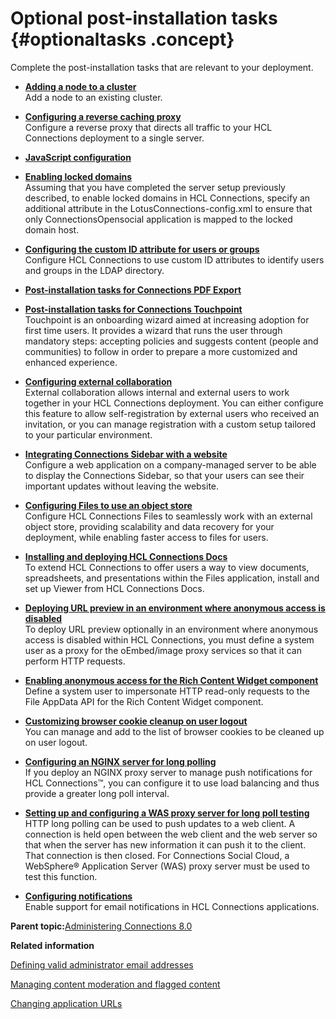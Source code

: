 # Optional post-installation tasks {#optionaltasks .concept}

Complete the post-installation tasks that are relevant to your deployment.

-   **[Adding a node to a cluster](../install/t_adding_nodes_to_cluster.md)**  
Add a node to an existing cluster.
-   **[Configuring a reverse caching proxy](../install/t_install_deploy_caching_proxy.md)**  
Configure a reverse proxy that directs all traffic to your HCL Connections deployment to a single server.
-   **[JavaScript configuration](../install/t_javascript_config.md)**  

-   **[Enabling locked domains](../install/t_post_install_cre11_conn_security_locked.md)**  
Assuming that you have completed the server setup previously described, to enable locked domains in HCL Connections, specify an additional attribute in the LotusConnections-config.xml to ensure that only ConnectionsOpensocial application is mapped to the locked domain host.
-   **[Configuring the custom ID attribute for users or groups](../install/t_post-install_configure_dif_guid.md)**  
Configure HCL Connections to use custom ID attributes to identify users and groups in the LDAP directory.
-   **[Post-installation tasks for Connections PDF Export](../install/install-guide-preparations.md)**  

-   **[Post-installation tasks for Connections Touchpoint](../install/c_post-install_tasks_for_touchpoint.md)**  
Touchpoint is an onboarding wizard aimed at increasing adoption for first time users. It provides a wizard that runs the user through mandatory steps: accepting policies and suggests content \(people and communities\) to follow in order to prepare a more customized and enhanced experience.
-   **[Configuring external collaboration](../install/t_install_configure_external_collab.md)**  
External collaboration allows internal and external users to work together in your HCL Connections deployment. You can either configure this feature to allow self-registration by external users who received an invitation, or you can manage registration with a custom setup tailored to your particular environment.
-   **[Integrating Connections Sidebar with a website](../install/t_install_config_sidebar_for_website.md)**  
Configure a web application on a company-managed server to be able to display the Connections Sidebar, so that your users can see their important updates without leaving the website.
-   **[Configuring Files to use an object store](../admin/admin_files_conf_obj_store.md)**  
Configure HCL Connections Files to seamlessly work with an external object store, providing scalability and data recovery for your deployment, while enabling faster access to files for users.
-   **[Installing and deploying HCL Connections Docs](../install/t_inst_deploy_file_viewr.md)**  
To extend HCL Connections to offer users a way to view documents, spreadsheets, and presentations within the Files application, install and set up Viewer from HCL Connections Docs.
-   **[Deploying URL preview in an environment where anonymous access is disabled](../install/t_inst_access_internal_resources_when_authentication_forced.md)**  
To deploy URL preview optionally in an environment where anonymous access is disabled within HCL Connections, you must define a system user as a proxy for the oEmbed/image proxy services so that it can perform HTTP requests.
-   **[Enabling anonymous access for the Rich Content Widget component](../install/t_inst_enable_anonymous_access_for_rte.md)**  
Define a system user to impersonate HTTP read-only requests to the File AppData API for the Rich Content Widget component.
-   **[Customizing browser cookie cleanup on user logout](../install/t_inst_customize_cookie_cleanup_on_user_logout.md)**  
You can manage and add to the list of browser cookies to be cleaned up on user logout.
-   **[Configuring an NGINX server for long polling](../install/inst_post_nginx.md)**  
If you deploy an NGINX proxy server to manage push notifications for HCL Connections™, you can configure it to use load balancing and thus provide a greater long poll interval.
-   **[Setting up and configuring a WAS proxy server for long poll testing](../secure/t_admin_config_was_proxy.md)**  
HTTP long polling can be used to push updates to a web client. A connection is held open between the web client and the web server so that when the server has new information it can push it to the client. That connection is then closed. For Connections Social Cloud, a WebSphere® Application Server \(WAS\) proxy server must be used to test this function.
-   **[Configuring notifications](../admin/t_admin_common_config_notification.md)**  
Enable support for email notifications in HCL Connections applications.

**Parent topic:**[Administering Connections 8.0](../welcome/welcome_admin.md)

**Related information**  


[Defining valid administrator email addresses](../admin/t_admin_act_managing_notifications.md)

[Managing content moderation and flagged content](../admin/t_admin_blogs_flag_inappropriate.md)

[Changing application URLs](../admin/t_admin_common_change_context_root.md)

